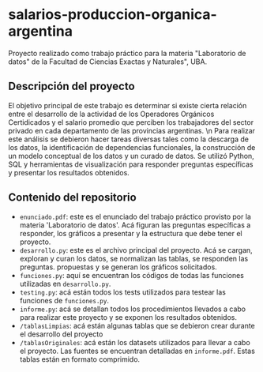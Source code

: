 # salarios-produccion-organica-argentina

Proyecto realizado como trabajo práctico para la materia "Laboratorio de datos" de la Facultad de Ciencias Exactas y Naturales", UBA.

## Descripción del proyecto

El objetivo principal de este trabajo es determinar si existe cierta relación entre el desarrollo de la actividad de los Operadores Orgánicos Certidicados y el salario promedio que perciben los trabajadores del sector privado en cada departamento de las provincias argentinas. \n
Para realizar este análisis se debieron hacer tareas diversas tales como la descarga de los datos, la identificación de dependencias funcionales, la construcción de un modelo conceptual de los datos y un curado de datos. 
Se utilizó Python, SQL y herramientas de visualización para responder preguntas específicas y presentar los resultados obtenidos. 

## Contenido del repositorio

- `enunciado.pdf`: este es el enunciado del trabajo práctico provisto por la materia 'Laboratorio de datos'. Acá     figuran las preguntas específicas a responder, los gráficos a presentar y la estructura que debe tener el         proyecto. 
- `desarrollo.py`: este es el archivo principal del proyecto. Acá se cargan, exploran
  y curan los datos, se normalizan las tablas, se responden las preguntas.
  propuestas y se generan los gráficos solicitados.
- `funciones.py`: aquí se encuentran los códigos de todas las funciones utilizadas en `desarrollo.py`.
- `testing.py`: acá están todos los tests utilizados para testear las funciones de `funciones.py`.
- `informe.py`: acá se detallan todos los procedimientos llevados a cabo para realizar este proyecto y se exponen   los resultados obtenidos. 
- `/tablasLimpias`: acá están algunas tablas que se debieron crear durante el desarrollo del proyecto
- `/tablasOriginales`: acá están los datasets utilizados para llevar a cabo el proyecto. Las fuentes se           encuentran detalladas en `informe.pdf`. Estas tablas están en formato comprimido. 

